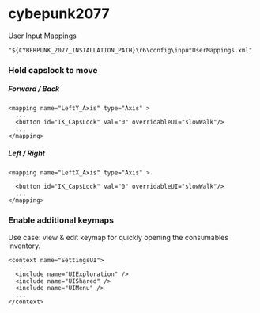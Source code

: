 # cybepunk2077

User Input Mappings

```
"${CYBERPUNK_2077_INSTALLATION_PATH}\r6\config\inputUserMappings.xml"
```

### Hold capslock to move
##### Forward / Back
```
<mapping name="LeftY_Axis" type="Axis" >
  ...
  <button id="IK_CapsLock" val="0" overridableUI="slowWalk"/>
  ...
</mapping>
```

##### Left / Right
```
<mapping name="LeftX_Axis" type="Axis" >
  ...
  <button id="IK_CapsLock" val="0" overridableUI="slowWalk"/>
  ...
</mapping>
```

### Enable additional keymaps
Use case: view & edit keymap for quickly opening the consumables inventory. 
```
<context name="SettingsUI">
  ...
  <include name="UIExploration" />
  <include name="UIShared" />
  <include name="UIMenu" />
  ...
</context>
```
